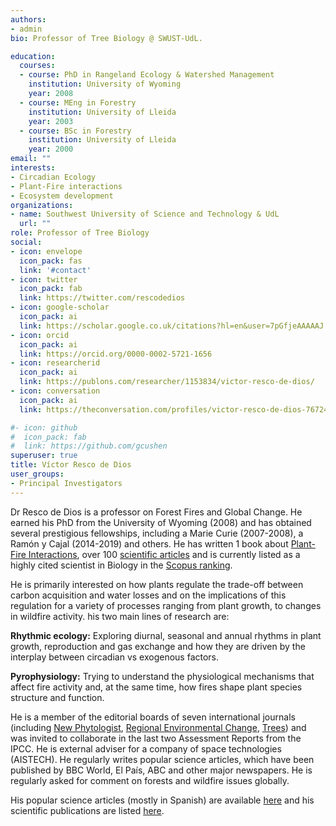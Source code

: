 ```yaml
---
authors:
- admin
bio: Professor of Tree Biology @ SWUST-UdL. 

education:
  courses:
  - course: PhD in Rangeland Ecology & Watershed Management
    institution: University of Wyoming
    year: 2008
  - course: MEng in Forestry
    institution: University of Lleida
    year: 2003
  - course: BSc in Forestry
    institution: University of Lleida
    year: 2000
email: ""
interests:
- Circadian Ecology
- Plant-Fire interactions
- Ecosystem development
organizations:
- name: Southwest University of Science and Technology & UdL
  url: ""
role: Professor of Tree Biology
social:
- icon: envelope
  icon_pack: fas
  link: '#contact'
- icon: twitter
  icon_pack: fab
  link: https://twitter.com/rescodedios
- icon: google-scholar
  icon_pack: ai
  link: https://scholar.google.co.uk/citations?hl=en&user=7pGfjeAAAAAJ
- icon: orcid
  icon_pack: ai
  link: https://orcid.org/0000-0002-5721-1656
- icon: researcherid
  icon_pack: ai
  link: https://publons.com/researcher/1153834/victor-resco-de-dios/
- icon: conversation
  icon_pack: ai
  link: https://theconversation.com/profiles/victor-resco-de-dios-767249/articles

#- icon: github
#  icon_pack: fab
#  link: https://github.com/gcushen
superuser: true
title: Víctor Resco de Dios
user_groups:
- Principal Investigators
---
```



Dr Resco de Dios is a professor on Forest Fires and Global Change. He earned his PhD from the University of Wyoming (2008) 
and has obtained several prestigious fellowships, including a Marie Curie (2007-2008), a Ramón y Cajal (2014-2019) and others. 
He has written 1 book about [Plant-Fire Interactions](https://link.springer.com/book/10.1007/978-3-030-41192-3), over 100 [scientific articles](https://www.rescodedios.com/es/publication/)
 and is currently listed as a highly cited scientist in Biology in the [Scopus ranking](https://elsevier.digitalcommonsdata.com/datasets/btchxktzyw/3). 

He is primarily interested on how plants regulate the trade-off between carbon acquisition and water losses and on the implications of this regulation 
for a variety of processes ranging from plant growth, to changes in wildfire activity. his two main lines of research are:

**Rhythmic ecology:** Exploring diurnal, seasonal and annual rhythms in plant growth, reproduction and gas exchange and how they are driven by the interplay between circadian vs exogenous factors.

**Pyrophysiology:** Trying to understand the physiological mechanisms that affect fire activity and, at the same time, how fires shape plant species structure and function.

He is a member of the editorial boards of seven international journals (including [New Phytologist](https://nph.onlinelibrary.wiley.com/journal/14698137), 
[Regional Environmental Change](https://www.springer.com/journal/10113), [Trees](https://www.springer.com/journal/468)) 
and was invited to collaborate in the last two Assessment Reports from the IPCC. He is external adviser for a company of space technologies (AISTECH). 
He regularly writes popular science articles, which have been published by BBC World, El País, ABC and other major newspapers. He is regularly asked for comment on forests and wildfire issues globally.


His popular science articles (mostly in Spanish) are available [here](https://www.rescodedios.com/es/prensa/) and his scientific publications are listed [here](https://www.rescodedios.com/publication/).
